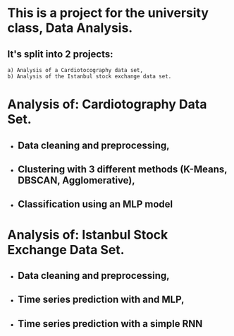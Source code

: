 # This is a project for the university class, Data Analysis.
## It's split into 2 projects: 

	a) Analysis of a Cardiotocography data set,
	b) Analysis of the Istanbul stock exchange data set.


# Analysis of: Cardiotography Data Set.
* ## Data cleaning and preprocessing,
* ## Clustering with 3 different methods (K-Means, DBSCAN, Agglomerative),
* ## Classification using an MLP model


# Analysis of: Istanbul Stock Exchange Data Set.
* ## Data cleaning and preprocessing,
* ## Time series prediction with and MLP,
* ## Time series prediction with a simple RNN
